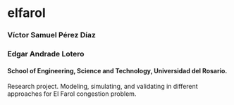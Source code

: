# elfarol

### Víctor Samuel Pérez Díaz
### Edgar Andrade Lotero

#### School of Engineering, Science and Technology, Universidad del Rosario.

Research project. Modeling, simulating, and validating in different approaches for El Farol congestion problem.
